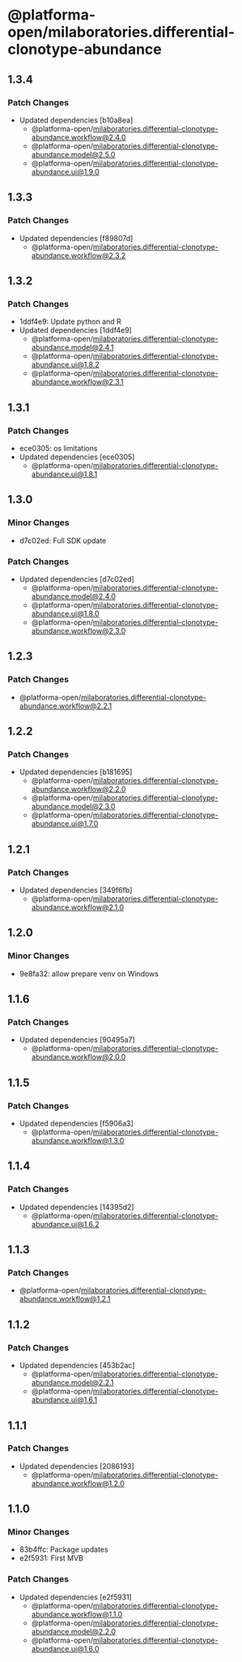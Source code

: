 # @platforma-open/milaboratories.differential-clonotype-abundance

## 1.3.4

### Patch Changes

- Updated dependencies [b10a8ea]
  - @platforma-open/milaboratories.differential-clonotype-abundance.workflow@2.4.0
  - @platforma-open/milaboratories.differential-clonotype-abundance.model@2.5.0
  - @platforma-open/milaboratories.differential-clonotype-abundance.ui@1.9.0

## 1.3.3

### Patch Changes

- Updated dependencies [f89807d]
  - @platforma-open/milaboratories.differential-clonotype-abundance.workflow@2.3.2

## 1.3.2

### Patch Changes

- 1ddf4e9: Update python and R
- Updated dependencies [1ddf4e9]
  - @platforma-open/milaboratories.differential-clonotype-abundance.model@2.4.1
  - @platforma-open/milaboratories.differential-clonotype-abundance.ui@1.8.2
  - @platforma-open/milaboratories.differential-clonotype-abundance.workflow@2.3.1

## 1.3.1

### Patch Changes

- ece0305: os limitations
- Updated dependencies [ece0305]
  - @platforma-open/milaboratories.differential-clonotype-abundance.ui@1.8.1

## 1.3.0

### Minor Changes

- d7c02ed: Full SDK update

### Patch Changes

- Updated dependencies [d7c02ed]
  - @platforma-open/milaboratories.differential-clonotype-abundance.model@2.4.0
  - @platforma-open/milaboratories.differential-clonotype-abundance.ui@1.8.0
  - @platforma-open/milaboratories.differential-clonotype-abundance.workflow@2.3.0

## 1.2.3

### Patch Changes

- @platforma-open/milaboratories.differential-clonotype-abundance.workflow@2.2.1

## 1.2.2

### Patch Changes

- Updated dependencies [b181695]
  - @platforma-open/milaboratories.differential-clonotype-abundance.workflow@2.2.0
  - @platforma-open/milaboratories.differential-clonotype-abundance.model@2.3.0
  - @platforma-open/milaboratories.differential-clonotype-abundance.ui@1.7.0

## 1.2.1

### Patch Changes

- Updated dependencies [349f6fb]
  - @platforma-open/milaboratories.differential-clonotype-abundance.workflow@2.1.0

## 1.2.0

### Minor Changes

- 9e8fa32: allow prepare venv on Windows

## 1.1.6

### Patch Changes

- Updated dependencies [90495a7]
  - @platforma-open/milaboratories.differential-clonotype-abundance.workflow@2.0.0

## 1.1.5

### Patch Changes

- Updated dependencies [f5906a3]
  - @platforma-open/milaboratories.differential-clonotype-abundance.workflow@1.3.0

## 1.1.4

### Patch Changes

- Updated dependencies [14395d2]
  - @platforma-open/milaboratories.differential-clonotype-abundance.ui@1.6.2

## 1.1.3

### Patch Changes

- @platforma-open/milaboratories.differential-clonotype-abundance.workflow@1.2.1

## 1.1.2

### Patch Changes

- Updated dependencies [453b2ac]
  - @platforma-open/milaboratories.differential-clonotype-abundance.model@2.2.1
  - @platforma-open/milaboratories.differential-clonotype-abundance.ui@1.6.1

## 1.1.1

### Patch Changes

- Updated dependencies [2086193]
  - @platforma-open/milaboratories.differential-clonotype-abundance.workflow@1.2.0

## 1.1.0

### Minor Changes

- 83b4ffc: Package updates
- e2f5931: First MVB

### Patch Changes

- Updated dependencies [e2f5931]
  - @platforma-open/milaboratories.differential-clonotype-abundance.workflow@1.1.0
  - @platforma-open/milaboratories.differential-clonotype-abundance.model@2.2.0
  - @platforma-open/milaboratories.differential-clonotype-abundance.ui@1.6.0
